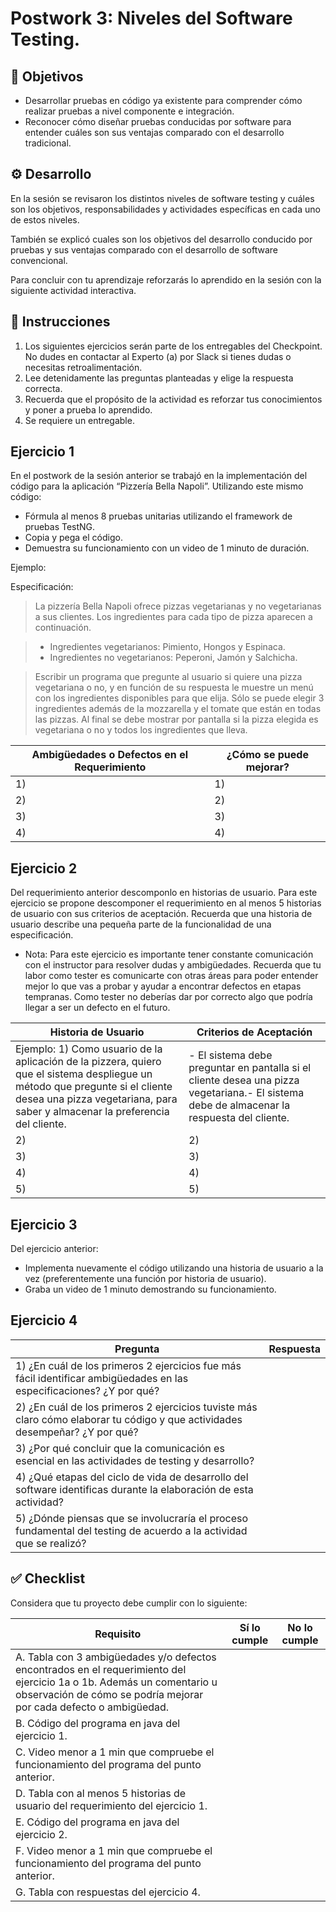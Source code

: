 # Postwork 3: Niveles del Software Testing.

## :dart: Objetivos

- Desarrollar pruebas en código ya existente para comprender cómo realizar pruebas a nivel componente e integración.
- Reconocer cómo diseñar pruebas conducidas por software para entender cuáles son sus ventajas comparado con el desarrollo tradicional.

## ⚙ Desarrollo

En la sesión se revisaron los distintos niveles de software testing y cuáles son los objetivos, responsabilidades y actividades específicas en cada uno de estos niveles.

También se explicó cuales son los objetivos del desarrollo conducido por pruebas y sus ventajas comparado con el desarrollo de software convencional.

Para concluir con tu aprendizaje reforzarás lo aprendido en la sesión con la siguiente actividad interactiva.

## 📃 Instrucciones

1. Los siguientes ejercicios serán parte de los entregables del Checkpoint. No dudes en contactar al Experto (a) por Slack si tienes dudas o necesitas retroalimentación.
2. Lee detenidamente las preguntas planteadas y elige la respuesta correcta.
3. Recuerda que el propósito de la actividad es reforzar tus conocimientos y poner a prueba lo aprendido.
4. Se requiere un entregable. 

## Ejercicio 1

En el postwork de la sesión anterior se trabajó en la implementación del código para la aplicación “Pizzería Bella Napoli”. Utilizando este mismo código:
- Fórmula al menos 8 pruebas unitarias utilizando el framework de pruebas TestNG.
- Copia y pega el código.
- Demuestra su funcionamiento con un video de 1 minuto de duración.

Ejemplo:



Especificación:
> La pizzería Bella Napoli ofrece pizzas vegetarianas y no vegetarianas a sus clientes. Los ingredientes para cada tipo de pizza aparecen a continuación.

> - Ingredientes vegetarianos: Pimiento, Hongos y Espinaca.
> - Ingredientes no vegetarianos: Peperoni, Jamón y Salchicha.

> Escribir un programa que pregunte al usuario si quiere una pizza vegetariana o no, y en función de su respuesta le muestre un menú con los ingredientes disponibles para que elija. Sólo se puede elegir 3  ingredientes además de la mozzarella y el tomate que están en todas las pizzas. Al final se debe mostrar por pantalla si la pizza elegida es vegetariana o no y todos los ingredientes que lleva.

| Ambigüedades o Defectos en el Requerimiento | ¿Cómo se puede mejorar? |
| --- | --- |
| 1) | 1) |
| 2) | 2) |
| 3) | 3) |
| 4) | 4) |

## Ejercicio 2

Del requerimiento anterior descomponlo en historias de usuario. Para este ejercicio se propone descomponer el requerimiento en al menos 5 historias de usuario con sus criterios de aceptación. Recuerda que una historia de usuario describe una pequeña parte de la funcionalidad de una especificación.

* Nota: Para este ejercicio es importante tener constante comunicación con el instructor para resolver dudas y ambigüedades. Recuerda que tu labor como tester es comunicarte con otras áreas para poder entender mejor lo que vas a probar y ayudar a encontrar defectos en etapas tempranas. Como tester no deberías dar por correcto algo que podría llegar a ser un defecto en el futuro.

| Historia de Usuario | Criterios de Aceptación |
| --- | --- |
| Ejemplo: 1) Como usuario de la aplicación de la pizzera, quiero que el sistema despliegue un método que pregunte si el cliente desea una pizza vegetariana, para saber y almacenar la preferencia del cliente. | - El sistema debe preguntar en pantalla si el cliente desea una pizza vegetariana.\- El sistema debe de almacenar la respuesta del cliente. |
| 2) | 2) |
| 3) | 3) |
| 4) | 4) |
| 5) | 5) |

## Ejercicio 3

Del ejercicio anterior:

- Implementa nuevamente el código utilizando una historia de usuario a la vez (preferentemente una función por historia de usuario). 
- Graba un video de 1 minuto demostrando su funcionamiento.

## Ejercicio 4

| Pregunta | Respuesta |
| --- | --- |
| 1) ¿En cuál de los primeros 2 ejercicios fue más fácil identificar ambigüedades en las especificaciones? ¿Y por qué? |  |
| 2) ¿En cuál de los primeros 2 ejercicios tuviste más claro cómo elaborar tu código y que actividades desempeñar? ¿Y por qué? |  |
| 3) ¿Por qué concluir que la comunicación es esencial en las actividades de testing y desarrollo? |  |
| 4) ¿Qué etapas del ciclo de vida de desarrollo del software identificas durante la elaboración de esta actividad? |  |
| 5) ¿Dónde piensas que se involucraría el proceso fundamental del testing de acuerdo a la actividad que se realizó? |  |

## ✅ Checklist

Considera que tu proyecto debe cumplir con lo siguiente:

| Requisito | Sí lo cumple | No lo cumple |
| --- | --- | --- |
| A. Tabla con 3 ambigüedades y/o defectos encontrados en el requerimiento del ejercicio 1a o 1b. Además un comentario u observación de cómo se podría mejorar por cada defecto o ambigüedad. |  |  |
| B. Código del programa en java del ejercicio 1. |  |  |
| C. Video menor a 1 min  que compruebe el funcionamiento del programa del punto anterior. |  |  |
| D. Tabla con al menos 5 historias de usuario del requerimiento del ejercicio 1.  |  |  |
| E. Código del programa en java del ejercicio 2. |  |  |
| F. Video menor a 1 min  que compruebe el funcionamiento del programa del punto anterior. |  |  |
| G. Tabla con respuestas del ejercicio 4. |  |  |
